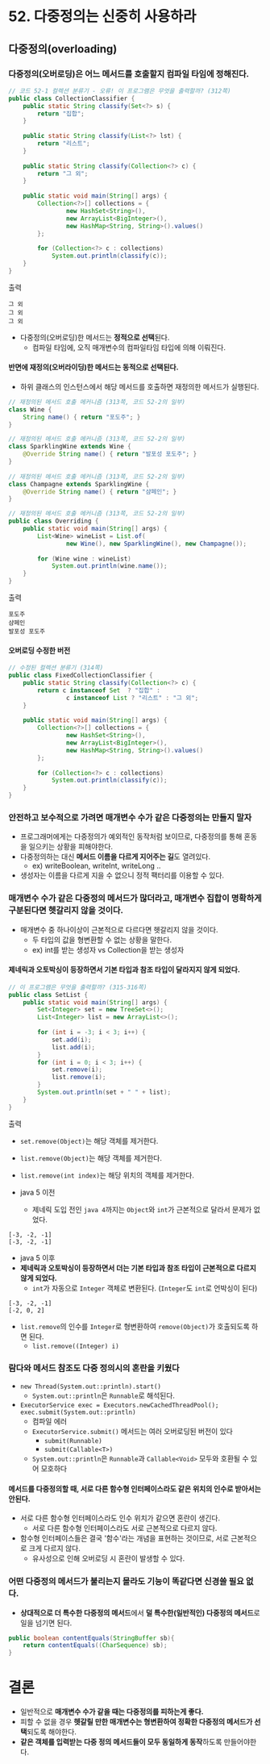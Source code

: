 # 52. 다중정의는 신중히 사용하라
## 다중정의(overloading)
### 다중정의(오버로딩)은 어느 메서드를 호출할지 컴파일 타임에 정해진다.
```java
// 코드 52-1 컬렉션 분류기 - 오류! 이 프로그램은 무엇을 출력할까? (312쪽)  
public class CollectionClassifier {  
    public static String classify(Set<?> s) {  
        return "집합";  
    }  
  
    public static String classify(List<?> lst) {  
        return "리스트";  
    }  
  
    public static String classify(Collection<?> c) {  
        return "그 외";  
    }  
  
    public static void main(String[] args) {  
        Collection<?>[] collections = {  
                new HashSet<String>(),  
                new ArrayList<BigInteger>(),  
                new HashMap<String, String>().values()  
        };  
  
        for (Collection<?> c : collections)  
            System.out.println(classify(c));  
    }  
}
```
출력
```
그 외
그 외
그 외
```
- 다중정의(오버로딩)한 메서드는 **정적으로 선택**된다.
    - 컴파일 타임에, 오직 매개변수의 컴파일타임 타입에 의해 이뤄진다.

#### 반면에 재정의(오버라이딩)한 메서드는 동적으로 선택된다.
- 하위 클래스의 인스턴스에서 해당 메서드를 호출하면 재정의한 메서드가 실행된다.
```java
// 재정의된 메서드 호출 메커니즘 (313쪽, 코드 52-2의 일부)  
class Wine {  
    String name() { return "포도주"; }  
}

// 재정의된 메서드 호출 메커니즘 (313쪽, 코드 52-2의 일부)  
class SparklingWine extends Wine {  
    @Override String name() { return "발포성 포도주"; }  
}
  
// 재정의된 메서드 호출 메커니즘 (313쪽, 코드 52-2의 일부)  
class Champagne extends SparklingWine {  
    @Override String name() { return "샴페인"; }  
}

// 재정의된 메서드 호출 메커니즘 (313쪽, 코드 52-2의 일부)  
public class Overriding {  
    public static void main(String[] args) {  
        List<Wine> wineList = List.of(  
                new Wine(), new SparklingWine(), new Champagne());  
  
        for (Wine wine : wineList)  
            System.out.println(wine.name());  
    }  
}
```
출력
```
포도주
샴페인
발포성 포도주
```

#### 오버로딩 수정한 버전
```java
// 수정된 컬렉션 분류기 (314쪽)  
public class FixedCollectionClassifier {  
    public static String classify(Collection<?> c) {  
        return c instanceof Set  ? "집합" :  
                c instanceof List ? "리스트" : "그 외";  
    }  
  
    public static void main(String[] args) {  
        Collection<?>[] collections = {  
                new HashSet<String>(),  
                new ArrayList<BigInteger>(),  
                new HashMap<String, String>().values()  
        };  
  
        for (Collection<?> c : collections)  
            System.out.println(classify(c));  
    }  
}
```

### 안전하고 보수적으로 가려면 매개변수 수가 같은 다중정의는 만들지 말자
- 프로그래머에게는 다중정의가 예외적인 동작처럼 보이므로, 다중정의를 통해 혼동을 일으키는 상황을 피해야한다.
- 다중정의하는 대신 **메서드 이름을 다르게 지어주는 길**도 열려있다.
    - ex) writeBoolean, writeInt, writeLong ..
- 생성자는 이름을 다르게 지을 수 없으니 정적 팩터리를 이용할 수 있다.

### 매개변수 수가 같은 다중정의 메서드가 많더라고, 매개변수 집합이 명확하게 구분된다면 헷갈리지 않을 것이다.
- 매개변수 중 하나이상이 근본적으로 다르다면 헷갈리지 않을 것이다.
    - 두 타입의 값을 형변환할 수 없는 상황을 말한다.
    - ex) int를 받는 생성자 vs Collection을 받는 생성자

#### 제네릭과 오토박싱이 등장하면서 기본 타입과 참조 타입이 달라지지 않게 되었다.
```java
// 이 프로그램은 무엇을 출력할까? (315-316쪽)  
public class SetList {  
    public static void main(String[] args) {  
        Set<Integer> set = new TreeSet<>();  
        List<Integer> list = new ArrayList<>();  
  
        for (int i = -3; i < 3; i++) {  
            set.add(i);  
            list.add(i);  
        }  
        for (int i = 0; i < 3; i++) {  
            set.remove(i);  
            list.remove(i);  
        }  
        System.out.println(set + " " + list);  
    }  
}
```
출력
- `set.remove(Object)`는 해당 객체를 제거한다.
- `list.remove(Object)`는 해당 객체를 제거한다.
- `list.remove(int index)`는 해당 위치의 객체를 제거한다.

- java 5 이전
    - 제네릭 도입 전인 `java 4`까지는 `Object`와 `int`가 근본적으로 달라서 문제가 없었다.
```
[-3, -2, -1]
[-3, -2, -1]
```

- java 5 이후
- **제네릭과  오토박싱이 등장하면서 더는 기본 타입과 참조 타입이 근본적으로 다르지 않게 되었다.**
    - `int`가 자동으로 `Integer` 객체로 변환된다. (`Integer`도 `int`로 언박싱이 된다)
```
[-3, -2, -1]
[-2, 0, 2]
```
- `list.remove`의 인수를 `Integer`로 형변환하여 `remove(Object)`가 호출되도록 하면 된다.
    - `list.remove((Integer) i)`

### 람다와 메서드 참조도 다중 정의시의 혼란을 키웠다
- `new Thread(System.out::println).start()`
    - `System.out::println`은 `Runnable`로 해석된다.
- `ExecutorService exec = Executors.newCachedThreadPool(); exec.submit(System.out::println)`
    - 컴파일 에러
    - `ExecutorService.submit()` 메서드는 여러 오버로딩된 버전이 있다
        - `submit(Runnable)`
        - `submit(Callable<T>)`
    - `System.out::println`은 `Runnable`과 `Callable<Void>` 모두와 호환될 수 있어 모호하다

#### 메서드를 다중정의할 때, 서로 다른 함수형 인터페이스라도 같은 위치의 인수로 받아서는 안된다.
- 서로 다른 함수형 인터페이스라도 인수 위치가 같으면 혼란이 생긴다.
    - 서로 다른 함수형 인터페이스라도 서로 근본적으로 다르지 않다.
- 함수형 인터페이스들은 결국 '함수'라는 개념을 표현하는 것이므로, 서로 근본적으로 크게 다르지 않다.
    - 유사성으로 인해 오버로딩 시 혼란이 발생할 수 있다.

### 어떤 다중정의 메서드가 불리는지 몰라도 기능이 똑같다면 신경쓸 필요 없다.
- **상대적으로 더 특수한 다중정의 메서드**에서 **덜 특수한(일반적인) 다중정의 메서드**로 일을 넘기면 된다.
```java
public boolean contentEquals(StringBuffer sb){
	return contentEquals((CharSequence) sb);
}
```

# 결론
- 일반적으로 **매개변수 수가 같을 때는 다중정의를 피하는게 좋다.**
- 피할 수 없을 경우 **헷갈릴 만한 매개변수는 형변환하여 정확한 다중정의 메서드가 선택**되도록 해야한다.
- **같은 객체를 입력받는 다중 정의 메서드들이 모두 동일하게 동작**하도록 만들어야한다.



